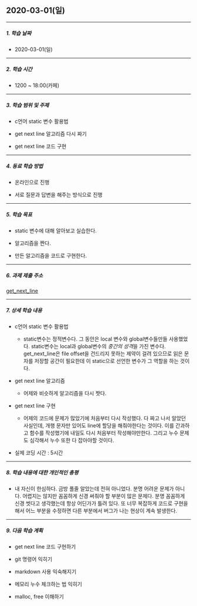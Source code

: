 ## 2020-03-01(일)

-----

##### 1. 학습 날짜

- 2020-03-01(일)

-----

##### 2. 학습 시간

- 1200 ~ 18:00(카페)

-----

##### 3. 학습 범위 및 주제

- c언어 static 변수 활용법

- get next line 알고리즘 다시 짜기

- get next line 코드 구현

-----

##### 4. 동료 학습 방법

- 온라인으로 진행

- 서로 질문과 답변을 해주는 방식으로 진행

------

##### 5. 학습 목표

- static 변수에 대해 알아보고 실습한다.

- 알고리즘을 짠다.

- 만든 알고리즘을 코드로 구현한다.

-----

##### 6. 과제 제출 주소

[get_next_line](http://git.innovationacademy.krQD/sanam/Get_Next_Line)

-----

##### 7. 상세 학습 내용

- c언어 static 변수 활용법
    - static변수는 정적변수다. 그 동안은 local 변수와 global변수들만들 사용했었다. static변수는 local과 global변수의 *중간의 성격*을 가진 변수다. get_next_line은 file offset을 건드리지 못하는 제약이 걸려 있으므로 읽은 문자를 저장할 공간이 필요한데 이 static으로 선언한 변수가 그 역할을 하는 것이다.

- get next line 알고리즘
    - 어제와 비슷하게 알고리즘을 다시 짯다.

- get next line 구현
    - 어제의 코드에 문제가 많았기에 처음부터 다시 작성했다. 다 짜고 나서 알았던 사실인데, 개행 문자만 있어도 line에 할당을 해줘야한다는 것이다. 이를 간과하고 함수를 작성했기에 내일도 다시 처음부터 작성해야만한다. 그리고 누수 문제도 심각해서 누수 또한 다 잡아야할 것이다.

- 실제 코딩 시간 : 5시간
-----

##### 8. 학습 내용에 대한 개인적인 총평

- 내 자신이 한심하다. 금방 풀줄 알았는데 전혀 아니었다. 분명 어려운 문제가 아니다. 어렵지는 않지만 꼼꼼하게 신경 써줘야 할 부분이 많은 문제다. 분명 꼼꼼하게 신경 썻다고 생각했는데 항상 어딘가가 틀려 있다. 또 너무 복잡하게 코드로 구현을해서 어느 부분을 수정하면 다른 부분에서 버그가 나는 현상이 계속 발생한다.

-----

##### 9. 다음 학습 계획

- get next line 코드 구현하기

- git 명령어 익히기

- markdown 사용 익숙해지기

- 메모리 누수 체크하는 법 익히기

- malloc, free 이해하기